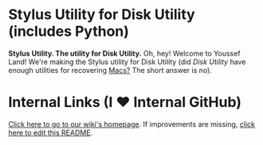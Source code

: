 # Stylus Utility for Disk Utility (includes Python)

__Stylus Utility. The utility for Disk Utility.__ Oh, hey! Welcome to Youssef Land! We're making the Stylus utility for Disk Utility (did _Disk Utility_ have enough utilities for recovering [Macs?](https://apple.com/macos/big-sur) The short answer is no).

# Internal Links (I ❤️ Internal GitHub)

[Click here to go to our wiki's homepage](https://github.com/The-Youssef-Nasr-Company/Stylus-Utility-for-Disk-Utility/wiki). If improvements are missing, [click here to edit this README](https://github.com/The-Youssef-Nasr-Company/Stylus-Utility-for-Disk-Utility/edit/main/README.markdown).
